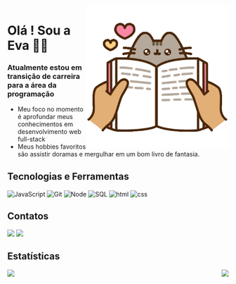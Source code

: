 <img src = "gifcat.gif" width = "325px" align = "right">

#  Olá ! Sou a Eva 🙋‍♀️
### Atualmente estou em transição de carreira para a área da programação

- Meu foco no momento é aprofundar meus conhecimentos em desenvolvimento web full-stack
- Meus hobbies favoritos são assistir doramas e mergulhar em um bom livro de fantasia.

## Tecnologias e Ferramentas

<div>
<img align="center" src = "https://cdn.jsdelivr.net/gh/devicons/devicon/icons/javascript/javascript-original.svg" title="JavaScript" alt="JavaScript" width="50" height="50"/>
<img align="center"src= "https://cdn.jsdelivr.net/gh/devicons/devicon/icons/git/git-plain-wordmark.svg"
title="Git" alt="Git" width="50" height="50"/>
<img align="center"src="https://cdn.jsdelivr.net/gh/devicons/devicon/icons/nodejs/nodejs-plain-wordmark.svg"
title="Node" alt="Node" width="50" height="50"/>
<img align="center" src="https://cdn.jsdelivr.net/gh/devicons/devicon/icons/postgresql/postgresql-plain-wordmark.svg" 
title="SQL" alt="SQL" width="50" height="50"/>
<img align="center" src="https://cdn.jsdelivr.net/gh/devicons/devicon/icons/html5/html5-original.svg"
title="html" alt="html" width="50" height="50"/>
<img align="center" src="https://cdn.jsdelivr.net/gh/devicons/devicon/icons/css3/css3-original.svg" 
title="css" alt="css" width="50" height="50"/>


  </div>

## Contatos

<div> 
<a href = "mailto:contato@alziralves1996@gmail.com"><img loading="lazy" src="https://img.shields.io/badge/Gmail-D14836?style=for-the-badge&logo=gmail&logoColor=white" target="_blank"></a>
<a href="https://www.linkedin.com/in/alzira-eva-cavalcanti-alves-a62b97135/" target="_blank"><img loading="lazy" src="https://img.shields.io/badge/-LinkedIn-%230077B5?style=for-the-badge&logo=linkedin&logoColor=white" target="_blank"></a>   
</div>

## Estatísticas  

<a href="https://github.com/anuraghazra/github-readme-stats">
  <img height=180 align="left" src="https://github-readme-stats.vercel.app/api?username=AlziraEva&show_icons=true&theme=radical" />
</a>
<a href="https://github.com/anuraghazra/convoychat">
  <img height=160 align="right" src="https://github-readme-stats.vercel.app/api/top-langs?username=AlziraEva&layout=compact&langs_count=8&card_width=320&theme=radical" />
</a>
